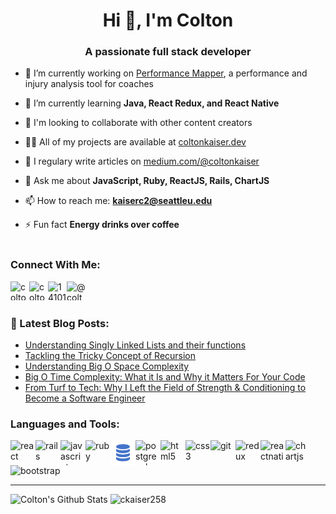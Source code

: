 <h1 align="center">Hi 👋, I'm Colton</h1>

<h3 align="center">A passionate full stack developer</h3>

- 🔭 I’m currently working on [Performance Mapper](https://github.com/ckaiser258/Final_Project_Frontend), a performance and injury analysis tool for coaches

- 🌱 I’m currently learning **Java, React Redux, and React Native**

- 👯 I'm looking to collaborate with other content creators

- 👨‍💻 All of my projects are available at [coltonkaiser.dev](coltonkaiser.dev)

- 📝 I regulary write articles on [medium.com/@coltonkaiser](medium.com/@coltonkaiser)

- 💬 Ask me about **JavaScript, Ruby, ReactJS, Rails, ChartJS**

- 📫 How to reach me: **kaiserc2@seattleu.edu**

- ⚡ Fun fact **Energy drinks over coffee**
  <br />
    <br />

### Connect With Me:

<p>
<a href="https://dev.to/coltonkaiser" target="blank"><img align="left" src="https://cdn.jsdelivr.net/npm/simple-icons@3.0.1/icons/dev-dot-to.svg" alt="coltonkaiser" height="30" width="30" /></a>
<a href="https://linkedin.com/in/coltonkaiser" target="blank"><img align="left" src="https://cdn.jsdelivr.net/npm/simple-icons@3.0.1/icons/linkedin.svg" alt="coltonkaiser" height="30" width="30" /></a>
<a href="https://stackoverflow.com/users/14101913" target="blank"><img align="left" src="https://cdn.jsdelivr.net/npm/simple-icons@3.0.1/icons/stackoverflow.svg" alt="14101913" height="30" width="30" /></a>
<a href="https://medium.com/@coltonkaiser" target="blank"><img align="left" src="https://cdn.jsdelivr.net/npm/simple-icons@3.0.1/icons/medium.svg" alt="@coltonkaiser" height="30" width="30" /></a>
  </p>
  <br />
  <br />

### 📕 Latest Blog Posts:
<!-- BLOG-POST-LIST:START -->
- [Understanding Singly Linked Lists and their functions](https://medium.com/javascript-in-plain-english/understanding-singly-linked-lists-and-their-functions-ae8f2e53f92d?source=rss-f68e8e1bdbb9------2)
- [Tackling the Tricky Concept of Recursion](https://levelup.gitconnected.com/tackling-the-tricky-concept-of-recursion-d8608817f520?source=rss-f68e8e1bdbb9------2)
- [Understanding Big O Space Complexity](https://medium.com/datadriveninvestor/understanding-big-o-space-complexity-6826478e5a9f?source=rss-f68e8e1bdbb9------2)
- [Big O Time Complexity: What it Is and Why it Matters For Your Code](https://levelup.gitconnected.com/big-o-time-complexity-what-it-is-and-why-it-matters-for-your-code-6c08dd97ad59?source=rss-f68e8e1bdbb9------2)
- [From Turf to Tech: Why I Left the Field of Strength & Conditioning to Become a Software Engineer](https://medium.com/@coltonkaiser/from-turf-to-tech-why-i-left-the-field-of-strength-conditioning-to-become-a-software-engineer-216732f4ea4f?source=rss-f68e8e1bdbb9------2)
<!-- BLOG-POST-LIST:END -->

### Languages and Tools:
<p align="left">
  <img src="https://devicons.github.io/devicon/devicon.git/icons/react/react-original-wordmark.svg" alt="react" align="left" width="40" height="40"/>
  <img src="https://devicons.github.io/devicon/devicon.git/icons/rails/rails-original-wordmark.svg" alt="rails" align="left" width="40" height="40"/>
 <img src="https://devicons.github.io/devicon/devicon.git/icons/javascript/javascript-original.svg" align="left" alt="javascript" width="40" height="40"/>
  <img src="https://devicons.github.io/devicon/devicon.git/icons/ruby/ruby-original-wordmark.svg" alt="ruby" align="left" width="40" height="40"/>
  <img src="https://raw.githubusercontent.com/github/explore/80688e429a7d4ef2fca1e82350fe8e3517d3494d/topics/sql/sql.png" alt="ruby" align="left" width="40" height="40"/>
  <img src="https://devicons.github.io/devicon/devicon.git/icons/postgresql/postgresql-original-wordmark.svg" alt="postgresql" align="left" width="40" height="40"/>
  <img src="https://devicons.github.io/devicon/devicon.git/icons/html5/html5-original-wordmark.svg" alt="html5" align="left" width="40" height="40"/><img src="https://devicons.github.io/devicon/devicon.git/icons/css3/css3-original-wordmark.svg" alt="css3" align="left" width="40" height="40"/> <img src="https://www.vectorlogo.zone/logos/git-scm/git-scm-icon.svg" alt="git" align="left" width="40" height="40"/> <img src="https://devicons.github.io/devicon/devicon.git/icons/redux/redux-original.svg" alt="redux" align="left" width="40" height="40"/>
    <img src="https://reactnative.dev/img/header_logo.svg" alt="reactnative" align="left" width="40" height="40"/>
  <img src="https://www.chartjs.org/media/logo-title.svg" alt="chartjs" align="left" width="40" height="40"/>
<img src="https://devicons.github.io/devicon/devicon.git/icons/bootstrap/bootstrap-plain.svg" alt="bootstrap" width="40" height="40"/></p>

---

<img alt="Colton's Github Stats" src="https://github-readme-stats.vercel.app/api?username=ckaiser258&show_icons=true&hide_border=true&hide=stars&count_private=true"/>
<img src="https://github-readme-stats.vercel.app/api/top-langs/?username=ckaiser258&layout=compact&hide=html&hide_border=true" alt="ckaiser258" />
